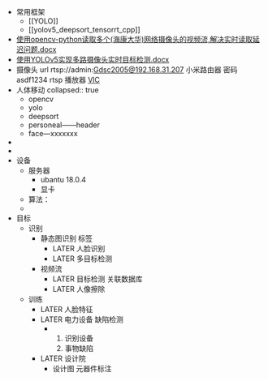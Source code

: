 - 常用框架
	- [[YOLO]]
	- [[yolov5_deepsort_tensorrt_cpp]]
- [使用opencv-python读取多个(海康大华)网络摄像头的视频流,解决实时读取延迟问题.docx](../assets/使用opencv-python读取多个(海康大华)网络摄像头的视频流,解决实时读取延迟问题_1656409212515_0.docx)
- [使用YOLOv5实现多路摄像头实时目标检测.docx](../assets/使用YOLOv5实现多路摄像头实时目标检测_1656409225593_0.docx)
- 摄像头
  	url rtsp://admin:Gdsc2005@192.168.31.207
  	小米路由器 密码 asdf1234
  	rtsp  播放器 [VlC](https://www.videolan.org/vlc/download-windows.html)
- 人体移动
  collapsed:: true
	- opencv
	- yolo
	- deepsort
	- personeal——header
	- face—xxxxxxx
-
-
- 设备
	- 服务器
		- ubantu 18.0.4
		- 显卡
	- 算法：
	-
- 目标
	- 识别
		- 静态图识别 标签
			- LATER 人脸识别
			- LATER 多目标检测
		- 视频流
			- LATER 目标检测 关联数据库
			- LATER 人像擦除
	- 训练
		- LATER 人脸特征
		- LATER 电力设备 缺陷检测
			- 1. 识别设备
			  2. 事物缺陷
		- LATER 设计院
			- 设计图 元器件标注